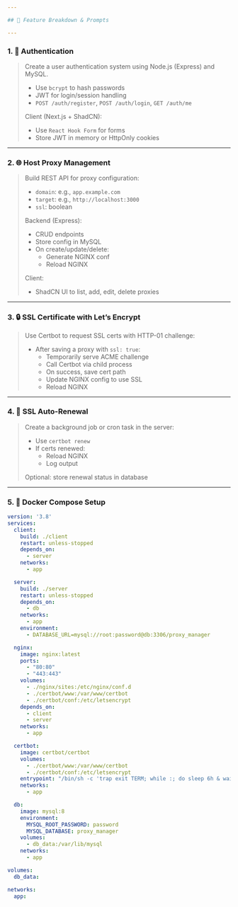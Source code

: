 ```yaml
---

## 🎯 Feature Breakdown & Prompts

---
```


### 1. 🔐 Authentication

> Create a user authentication system using Node.js (Express) and MySQL.
>
> - Use `bcrypt` to hash passwords
> - JWT for login/session handling
> - `POST /auth/register`, `POST /auth/login`, `GET /auth/me`
>
> Client (Next.js + ShadCN):
> - Use `React Hook Form` for forms
> - Store JWT in memory or HttpOnly cookies

---

### 2. 🌐 Host Proxy Management

> Build REST API for proxy configuration:
>
> - `domain`: e.g., `app.example.com`
> - `target`: e.g., `http://localhost:3000`
> - `ssl`: boolean
>
> Backend (Express):
> - CRUD endpoints
> - Store config in MySQL
> - On create/update/delete:
>   - Generate NGINX conf
>   - Reload NGINX
>
> Client:
> - ShadCN UI to list, add, edit, delete proxies

---

### 3. 🔒 SSL Certificate with Let’s Encrypt

> Use Certbot to request SSL certs with HTTP-01 challenge:
>
> - After saving a proxy with `ssl: true`:
>   - Temporarily serve ACME challenge
>   - Call Certbot via child process
>   - On success, save cert path
>   - Update NGINX config to use SSL
>   - Reload NGINX

---

### 4. 🔁 SSL Auto-Renewal

> Create a background job or cron task in the server:
>
> - Use `certbot renew`
> - If certs renewed:
>   - Reload NGINX
>   - Log output
>
> Optional: store renewal status in database

---

### 5. 🐳 Docker Compose Setup

```yaml
version: '3.8'
services:
  client:
    build: ./client
    restart: unless-stopped
    depends_on:
      - server
    networks:
      - app

  server:
    build: ./server
    restart: unless-stopped
    depends_on:
      - db
    networks:
      - app
    environment:
      - DATABASE_URL=mysql://root:password@db:3306/proxy_manager

  nginx:
    image: nginx:latest
    ports:
      - "80:80"
      - "443:443"
    volumes:
      - ./nginx/sites:/etc/nginx/conf.d
      - ./certbot/www:/var/www/certbot
      - ./certbot/conf:/etc/letsencrypt
    depends_on:
      - client
      - server
    networks:
      - app

  certbot:
    image: certbot/certbot
    volumes:
      - ./certbot/www:/var/www/certbot
      - ./certbot/conf:/etc/letsencrypt
    entrypoint: "/bin/sh -c 'trap exit TERM; while :; do sleep 6h & wait $${!}; certbot renew --webroot -w /var/www/certbot; done;'"
    networks:
      - app

  db:
    image: mysql:8
    environment:
      MYSQL_ROOT_PASSWORD: password
      MYSQL_DATABASE: proxy_manager
    volumes:
      - db_data:/var/lib/mysql
    networks:
      - app

volumes:
  db_data:

networks:
  app: